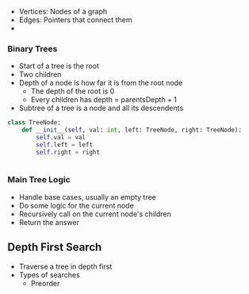 - Vertices: Nodes of a graph
- Edges: Pointers that connect them 
- 
### Binary Trees
- Start of a tree is the root
- Two children
- Depth of a node is how far it is from the root node
	- The depth of the root is 0
	- Every children has depth = parentsDepth + 1
- Subtree of a tree is a node and all its descendents

```python
class TreeNode:
	def __init__(self, val: int, left: TreeNode, right: TreeNode):
		self.val = val
		self.left = left
		self.right = right
	
```

### Main Tree Logic
- Handle base cases, usually an empty tree
- Do some logic for the current node
- Recursively call on the current node's children
- Return the answer
## Depth First Search
- Traverse a tree in depth first
- Types of searches
	- Preorder
